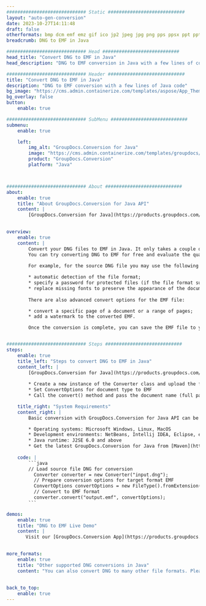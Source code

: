 ```yaml
---
############################# Static ############################
layout: "auto-gen-conversion"
date: 2023-10-27T14:11:48
draft: false
otherformats: bmp dcm emf emz gif ico jp2 jpeg jpg png pps ppsx ppt pptx psb psd svg svgz tga tif tiff webp wmf wmz
breadcrumb: DNG to EMF in Java

############################# Head ############################
head_title: "Convert DNG to EMF in Java"
head_description: "DNG to EMF conversion in Java with a few lines of code. Convert over 160 file formats using the GroupDocs document conversion API for Java"

############################# Header ############################
title: "Convert DNG to EMF in Java"
description: "DNG to EMF conversion with a few lines of Java code"
bg_image: "https://cms.admin.containerize.com/templates/aspose/App_Themes/V3/images/bg/header1.png"
bg_overlay: false
button:
    enable: true

############################# SubMenu ############################
submenu:
    enable: true

    left:
        img_alt: "GroupDocs.Conversion for Java"
        image: "https://cms.admin.containerize.com/templates/groupdocs/images/product-logos/90x90-noborder/groupdocs-conversion-java.png"
        product: "GroupDocs.Conversion"
        platform: "Java"



############################# About ############################
about:
    enable: true
    title: "About GroupDocs.Conversion for Java API"
    content: |
        [GroupDocs.Conversion for Java](https://products.groupdocs.com/conversion/java/) is an advanced file format conversion API for converting between popular image and document formats such as Microsoft Office, OpenDocument, PDF, HTML, email, CAD. and much more with just a few lines of code. The native API automatically detects the formats of the original documents and offers many options for customizing the converted documents. Along with the function of extracting information from a document, it also supports caching of the conversion results to the local disk by default. However, any type of cache storage can be supported by implementing the appropriate interfaces - Amazon S3, Dropbox, Google Drive, Windows Azure, Reddis, or any others.
    

overview:
    enable: true
    content: |
        Convert your DNG files to EMF in Java. It only takes a couple of lines of Java code on any platform of your choice, such as Windows, Linux, macOS.
        You can try converting DNG to EMF for free and evaluate the quality of the conversion results. Along with simple file conversion scripts, you can try more sophisticated options for loading the DNG source file and storing the EMF output. 
        
        For example, for the source DNG file you may use the following load options:

        * automatic detection of the file format;
        * specify a password for protected files (if the file format supports it);
        * replace missing fonts to preserve the appearance of the document.
        
        There are also advanced convert options for the EMF file:

        * convert a specific page of a document or a range of pages;
        * add a watermark to the converted EMF.

        Once the conversion is complete, you can save the EMF file to your local file path or to any third party storage such as FTP, Amazon S3, Google Drive, Dropbox etc. Please note - to convert DNG to EMF, you do not need to install any additional software, such as MS Office, Open Office, Adobe Acrobat Reader etc.


############################# Steps ############################
steps:
    enable: true
    title_left: "Steps to convert DNG to EMF in Java"
    content_left: |
        [GroupDocs.Conversion for Java](https://products.groupdocs.com/conversion/java/) allows developers to easily convert DNG file to EMF with a few lines of code.
        
        * Create a new instance of the Converter class and upload the file DNG with the full path
        * Set ConvertOptions for document type to EMF
        * Call the convert() method and pass the document name (full path) and format (EMF) as a parameter

    title_right: "System Requirements"
    content_right: |
        Basic conversion with GroupDocs.Conversion for Java API can be done with just a few lines of code. Our APIs are supported on all major platforms and operating systems. Before executing the code below, make sure you have the following prerequisites installed on your system.

        * Operating systems: Microsoft Windows, Linux, MacOS
        * Development environments: NetBeans, Intellij IDEA, Eclipse, etc.
        * Java runtime: J2SE 6.0 and above
        * Get the latest GroupDocs.Conversion for Java from [Maven](https://repository.groupdocs.com/webapp/#/artifacts/browse/tree/General/repo/com/groupdocs/groupdocs-conversion)
         
    code: |
        ```java    
        // Load source file DNG for conversion
          Converter converter = new Converter("input.dng");
          // Prepare conversion options for target format EMF
          ConvertOptions convertOptions = new FileType().fromExtension("emf").getConvertOptions();
          // Convert to EMF format
          converter.convert("output.emf", convertOptions);
        ```

demos:
    enable: true
    title: "DNG to EMF Live Demo"
    content: |
       Visit our [GroupDocs.Conversion App](https://products.groupdocs.app/conversion/family) website and try DNG to EMF conversion now. The free demo has the following benefits
          

more_formats:
    enable: true
    title: "Other supported DNG conversions in Java"
    content: "You can also convert DNG to many other file formats. Please see the list below."
       
       
back_to_top:
    enable: true
---
```

